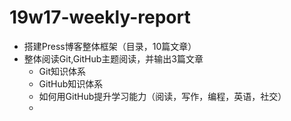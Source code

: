 # 19w17-weekly-report

- 搭建Press博客整体框架（目录，10篇文章）
- 整体阅读Git,GitHub主题阅读，并输出3篇文章
  - Git知识体系
  - GitHub知识体系
  - 如何用GitHub提升学习能力（阅读，写作，编程，英语，社交）
  - 